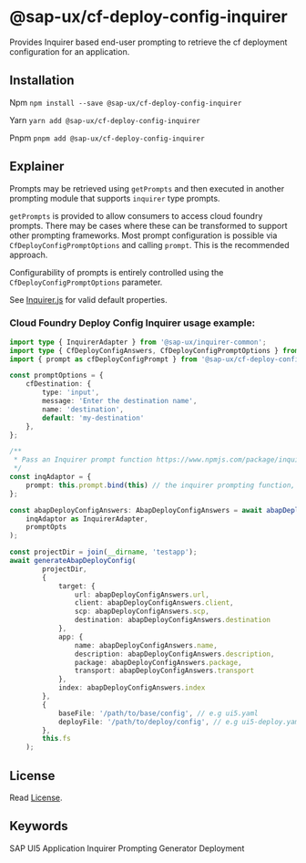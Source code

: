 # @sap-ux/cf-deploy-config-inquirer

Provides Inquirer based end-user prompting to retrieve the cf deployment configuration for an application. 

## Installation
Npm
`npm install --save @sap-ux/cf-deploy-config-inquirer`

Yarn
`yarn add @sap-ux/cf-deploy-config-inquirer`

Pnpm
`pnpm add @sap-ux/cf-deploy-config-inquirer`


## Explainer

Prompts may be retrieved using `getPrompts` and then executed in another prompting module that supports `inquirer` type prompts. 

`getPrompts` is provided to allow consumers to access cloud foundry prompts. There may be cases where these can be transformed to support other prompting frameworks. Most prompt configuration is possible via `CfDeployConfigPromptOptions` and calling `prompt`. This is the recommended approach.

Configurability of prompts is entirely controlled using the `CfDeployConfigPromptOptions` parameter. 

See [Inquirer.js](https://www.npmjs.com/package/inquirer) for valid default properties.

### Cloud Foundry Deploy Config Inquirer usage example:

```TypeScript
import type { InquirerAdapter } from '@sap-ux/inquirer-common';
import type { CfDeployConfigAnswers, CfDeployConfigPromptOptions } from '@sap-ux/cf-deploy-config-inquirer';
import { prompt as cfDeployConfigPrompt } from '@sap-ux/cf-deploy-config-inquirer';

const promptOptions = {
    cfDestination: {
        type: 'input',
        message: 'Enter the destination name',
        name: 'destination',
        default: 'my-destination'
    },
};

/**
 * Pass an Inquirer prompt function https://www.npmjs.com/package/inquirer#methods
 */
const inqAdaptor = {
    prompt: this.prompt.bind(this) // the inquirer prompting function, here we use the generators reference
};

const abapDeployConfigAnswers: AbapDeployConfigAnswers = await abapDeployConfigPrompt(
    inqAdaptor as InquirerAdapter,
    promptOpts
);

const projectDir = join(__dirname, 'testapp');
await generateAbapDeployConfig(
        projectDir,
        {
            target: {
                url: abapDeployConfigAnswers.url,
                client: abapDeployConfigAnswers.client,
                scp: abapDeployConfigAnswers.scp,
                destination: abapDeployConfigAnswers.destination
            },
            app: {
                name: abapDeployConfigAnswers.name,
                description: abapDeployConfigAnswers.description,
                package: abapDeployConfigAnswers.package,
                transport: abapDeployConfigAnswers.transport
            },
            index: abapDeployConfigAnswers.index
        },
        {
            baseFile: '/path/to/base/config', // e.g ui5.yaml
            deployFile: '/path/to/deploy/config', // e.g ui5-deploy.yaml
        },
        this.fs
    );

```

## License

Read [License](./LICENSE).

## Keywords
SAP UI5 Application
Inquirer
Prompting
Generator
Deployment
